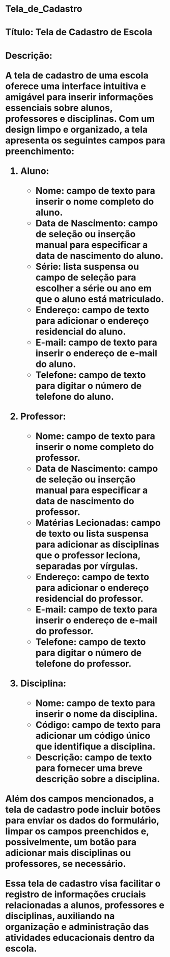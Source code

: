 #  <h1>Tela_de_Cadastro<h1>
 
<h1>Título: Tela de Cadastro de Escola<h1>

Descrição:

A tela de cadastro de uma escola oferece uma interface intuitiva e amigável para inserir informações essenciais sobre alunos, professores e disciplinas. Com um design limpo e organizado, a tela apresenta os seguintes campos para preenchimento:

1. Aluno:
   - Nome: campo de texto para inserir o nome completo do aluno.
   - Data de Nascimento: campo de seleção ou inserção manual para especificar a data de nascimento do aluno.
   - Série: lista suspensa ou campo de seleção para escolher a série ou ano em que o aluno está matriculado.
   - Endereço: campo de texto para adicionar o endereço residencial do aluno.
   - E-mail: campo de texto para inserir o endereço de e-mail do aluno.
   - Telefone: campo de texto para digitar o número de telefone do aluno.

2. Professor:
   - Nome: campo de texto para inserir o nome completo do professor.
   - Data de Nascimento: campo de seleção ou inserção manual para especificar a data de nascimento do professor.
   - Matérias Lecionadas: campo de texto ou lista suspensa para adicionar as disciplinas que o professor leciona, separadas por vírgulas.
   - Endereço: campo de texto para adicionar o endereço residencial do professor.
   - E-mail: campo de texto para inserir o endereço de e-mail do professor.
   - Telefone: campo de texto para digitar o número de telefone do professor.

3. Disciplina:
   - Nome: campo de texto para inserir o nome da disciplina.
   - Código: campo de texto para adicionar um código único que identifique a disciplina.
   - Descrição: campo de texto para fornecer uma breve descrição sobre a disciplina.

Além dos campos mencionados, a tela de cadastro pode incluir botões para enviar os dados do formulário, limpar os campos preenchidos e, possivelmente, um botão para adicionar mais disciplinas ou professores, se necessário.

Essa tela de cadastro visa facilitar o registro de informações cruciais relacionadas a alunos, professores e disciplinas, auxiliando na organização e administração das atividades educacionais dentro da escola.
